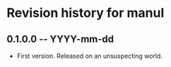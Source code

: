 # Revision history for manul

## 0.1.0.0 -- YYYY-mm-dd

* First version. Released on an unsuspecting world.
